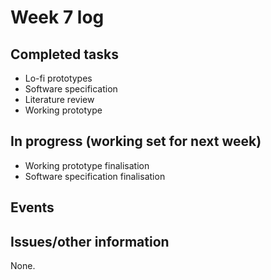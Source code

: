 # Week 7 log

## Completed tasks

- Lo-fi prototypes
- Software specification
- Literature review
- Working prototype

## In progress (working set for next week)

- Working prototype finalisation
- Software specification finalisation

## Events

## Issues/other information

None.